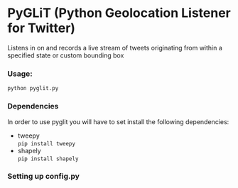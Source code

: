 # PyGLiT (Python Geolocation Listener for Twitter)  
Listens in on and records a live stream of tweets originating from within a specified state or custom bounding box

### Usage:  
```python pyglit.py```

### Dependencies
In order to use pyglit you will have to set install the following dependencies:  
* tweepy  
  ```pip install tweepy```  
* shapely  
  ```pip install shapely```

### Setting up config.py



